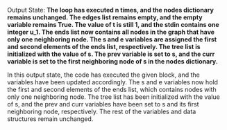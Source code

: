 Output State: **The loop has executed n times, and the nodes dictionary remains unchanged. The edges list remains empty, and the empty variable remains True. The value of t is still 1, and the stdin contains one integer u_1. The ends list now contains all nodes in the graph that have only one neighboring node. The s and e variables are assigned the first and second elements of the ends list, respectively. The tree list is initialized with the value of s. The prev variable is set to s, and the curr variable is set to the first neighboring node of s in the nodes dictionary.**

In this output state, the code has executed the given block, and the variables have been updated accordingly. The s and e variables now hold the first and second elements of the ends list, which contains nodes with only one neighboring node. The tree list has been initialized with the value of s, and the prev and curr variables have been set to s and its first neighboring node, respectively. The rest of the variables and data structures remain unchanged.